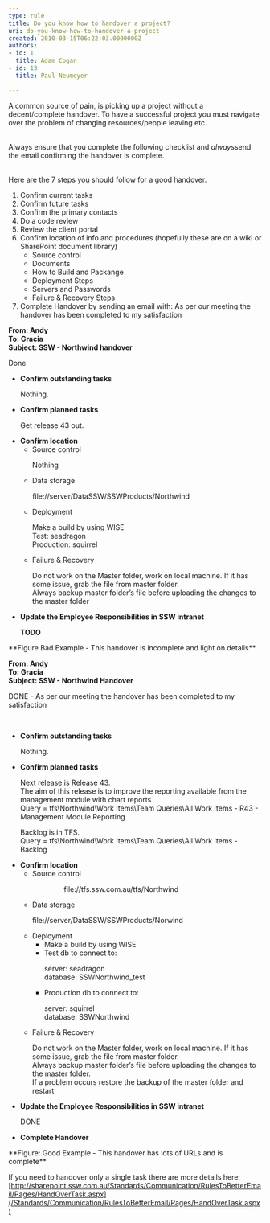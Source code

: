 ```yaml
---
type: rule
title: Do you know how to handover a project?
uri: do-you-know-how-to-handover-a-project
created: 2010-03-15T06:22:03.0000000Z
authors:
- id: 1
  title: Adam Cogan
- id: 13
  title: Paul Neumeyer

---
```


 A common source of pain, is picking up a project without a decent/complete handover. To have a successful project you must navigate over the problem of changing resources/people leaving etc.

<br>Always ensure that you complete the following checklist and *always*send the email confirming the handover is complete. 

<br>Here are the 7 steps you should follow for a good handover.     <br> 
1. Confirm current tasks
2. Confirm future tasks
3. Confirm the primary contacts
4. Do a code review
5. Review the client portal
6. Confirm location of info and procedures (hopefully these are on a wiki or SharePoint document library)
    - Source control
    - Documents
    - How to Build and Packange
    - Deployment Steps
    - Servers and Passwords
    - Failure & Recovery Steps
7. Complete Handover by sending an email with: As per our meeting the handover has been completed to my satisfaction

<font class="ms-rteCustom-GreyBox"><p><b>From&#58;&#160;Andy<br>
To&#58;&#160;Gracia<br>
Subject&#58;&#160;SSW - Northwind handover</b></p>
<p>Done</p><ul>
    <li><strong>Confirm outstanding tasks </strong>
    <p>Nothing.</p>
    </li>
    <li><strong>Confirm planned tasks </strong>
    <p>Get release 43 out.</p>
    </li>
    <li><strong>Confirm location </strong><ul>
        <li>Source control
        <p>Nothing</p>
        </li>
        <li>Data storage
        <p><a>file&#58;//server/DataSSW/SSWProducts/Northwind</a></p>
        </li>
        <li>Deployment
        <p>Make a build by using WISE<br>
        Test&#58;&#160;seadragon<br>
        Production&#58;&#160;squirrel</p>
        </li>
        <li>Failure &amp; Recovery
        <p>Do not work on the Master folder, work on local machine. If it has some issue, grab the file from master folder.<br>
        Always backup master folder’s file before uploading the changes to the master folder </p>
        </li>
    </ul>
    </li>
    <li><strong>Update the Employee Responsibilities in SSW intranet </strong>
    <p><b>TODO</b> </p>
    </li>
</ul></font>**Figure Bad Example - This handover is incomplete and light on details** 

<font class="ms-rteCustom-GreyBox"><p><b>From&#58;&#160;Andy<br>
To&#58; Gracia<br>
Subject&#58;&#160;SSW - Northwind Handover</b> </p>
<p>DONE -&#160;As per our meeting the handover has been completed to my satisfaction</p>
<p>&#160;</p><ul>
    <li><strong>Confirm outstanding tasks </strong>
    <p>Nothing.</p>
    </li>
    <li><strong>Confirm planned tasks </strong>
    <p>Next release is Release 43.<br>
    The aim of&#160;this release is to improve&#160;the reporting available from the management module with chart reports<br>
    Query&#160;= tfs\Northwind\Work Items\Team Queries\All Work Items - R43 - Management Module Reporting</p>
    <p>Backlog is in TFS.<br>
    Query = tfs\Northwind\Work Items\Team Queries\All Work Items - Backlog</p>
    </li>
    <li><strong>Confirm location </strong><ul>
        <li>Source control
        <p>&#160;&#160;&#160;&#160;&#160;&#160;&#160;&#160;&#160;&#160;&#160;&#160;&#160;&#160;&#160;&#160;<a shape="rect">file&#58;//tfs.ssw.com.au/tfs/Northwind</a></p>
        </li>
        <li>Data storage
        <p><a shape="rect">file&#58;//server/DataSSW/SSWProducts/Norwind</a></p>
        </li>
        <li>Deployment<ul>
            <li>Make a build by using WISE </li>
            <li>Test db to connect to&#58;
            <p>server&#58; seadragon<br>
            database&#58; SSWNorthwind_test</p>
            </li>
            <li>Production db to connect to&#58;
            <p>server&#58; squirrel<br>
            database&#58; SSWNorthwind&#160;</p>
            </li>
        </ul>
        </li>
        <li>Failure &amp; Recovery
        <p>Do not work on the Master folder, work on local machine. If it has some issue, grab the file from master folder.<br>
        Always backup master folder’s file before uploading the changes to the master folder.<br>
        If a problem occurs restore the backup of the master folder and restart</p>
        </li>
    </ul>
    </li>
    <li><strong>Update the Employee Responsibilities in SSW intranet </strong>
    <p>DONE</p>
    </li>
    <li><strong>Complete Handover </strong></li>
</ul></font>**Figure: Good Example - This handover has lots of URLs and is complete**

If you need to handover only a single task there are more details here:
[http://sharepoint.ssw.com.au/Standards/Communication/RulesToBetterEmail/Pages/HandOverTask.aspx](/Standards/Communication/RulesToBetterEmail/Pages/HandOverTask.aspx)

